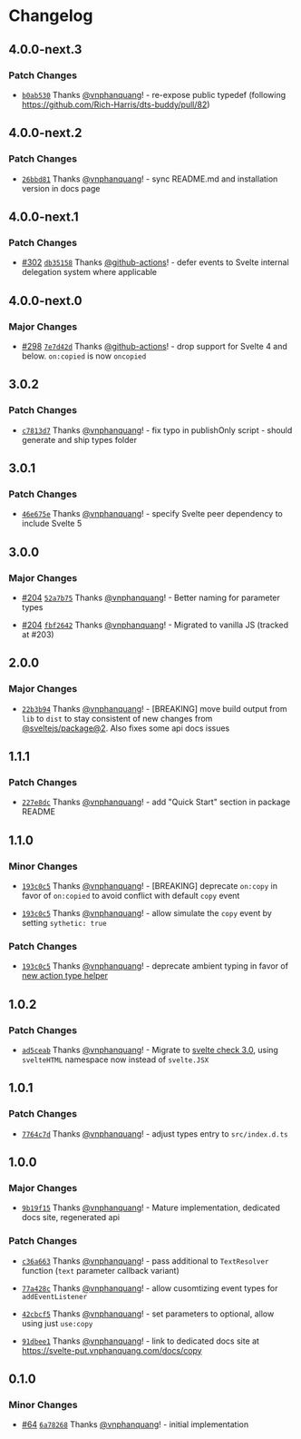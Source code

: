 # Changelog

## 4.0.0-next.3

### Patch Changes

- [`b0ab530`](https://github.com/vnphanquang/svelte-put/commit/b0ab5304e4b355c8f8c93d0feae13779dbd36d5a) Thanks [@vnphanquang](https://github.com/vnphanquang)! - re-expose public typedef (following https://github.com/Rich-Harris/dts-buddy/pull/82)

## 4.0.0-next.2

### Patch Changes

- [`26bbd81`](https://github.com/vnphanquang/svelte-put/commit/26bbd813c1e65ead04d5d6bcb29b97a34045646b) Thanks [@vnphanquang](https://github.com/vnphanquang)! - sync README.md and installation version in docs page

## 4.0.0-next.1

### Patch Changes

- [#302](https://github.com/vnphanquang/svelte-put/pull/302) [`db35158`](https://github.com/vnphanquang/svelte-put/commit/db351580dfb3eea612be5435be1b6ac466fa6ac5) Thanks [@github-actions](https://github.com/apps/github-actions)! - defer events to Svelte internal delegation system where applicable

## 4.0.0-next.0

### Major Changes

- [#298](https://github.com/vnphanquang/svelte-put/pull/298) [`7e7d42d`](https://github.com/vnphanquang/svelte-put/commit/7e7d42d938f78dee8a01fc28a04fdaad6fe1a529) Thanks [@github-actions](https://github.com/apps/github-actions)! - drop support for Svelte 4 and below. `on:copied` is now `oncopied`

## 3.0.2

### Patch Changes

- [`c7813d7`](https://github.com/vnphanquang/svelte-put/commit/c7813d7caf9bac19edfed1e0cf6778e1c9c607d5) Thanks [@vnphanquang](https://github.com/vnphanquang)! - fix typo in publishOnly script - should generate and ship types folder

## 3.0.1

### Patch Changes

- [`46e675e`](https://github.com/vnphanquang/svelte-put/commit/46e675e05e87ca042af231cd059dc944cd6080d5) Thanks [@vnphanquang](https://github.com/vnphanquang)! - specify Svelte peer dependency to include Svelte 5

## 3.0.0

### Major Changes

- [#204](https://github.com/vnphanquang/svelte-put/pull/204) [`52a7b75`](https://github.com/vnphanquang/svelte-put/commit/52a7b75532d921593365548cae1e7536cfa8e830) Thanks [@vnphanquang](https://github.com/vnphanquang)! - Better naming for parameter types

- [#204](https://github.com/vnphanquang/svelte-put/pull/204) [`fbf2642`](https://github.com/vnphanquang/svelte-put/commit/fbf2642ed298a67408177d78c283d226d94c7e45) Thanks [@vnphanquang](https://github.com/vnphanquang)! - Migrated to vanilla JS (tracked at #203)

## 2.0.0

### Major Changes

- [`22b3b94`](https://github.com/vnphanquang/svelte-put/commit/22b3b94c74d58f5e8f2c826d0d4a9bd15b45fa94) Thanks [@vnphanquang](https://github.com/vnphanquang)! - [BREAKING] move build output from `lib` to `dist` to stay consistent of new changes from [@sveltejs/package@2](https://github.com/sveltejs/kit/releases/tag/%40sveltejs/package%402.0.0). Also fixes some api docs issues

## 1.1.1

### Patch Changes

- [`227e8dc`](https://github.com/vnphanquang/svelte-put/commit/227e8dc11f850787f9f98eb4b24cd23015c9c25c) Thanks [@vnphanquang](https://github.com/vnphanquang)! - add "Quick Start" section in package README

## 1.1.0

### Minor Changes

- [`193c0c5`](https://github.com/vnphanquang/svelte-put/commit/193c0c5c9525ade0ec4e9a512c21e96a26139238) Thanks [@vnphanquang](https://github.com/vnphanquang)! - [BREAKING] deprecate `on:copy` in favor of `on:copied` to avoid conflict with default `copy` event

- [`193c0c5`](https://github.com/vnphanquang/svelte-put/commit/193c0c5c9525ade0ec4e9a512c21e96a26139238) Thanks [@vnphanquang](https://github.com/vnphanquang)! - allow simulate the `copy` event by setting `sythetic: true`

### Patch Changes

- [`193c0c5`](https://github.com/vnphanquang/svelte-put/commit/193c0c5c9525ade0ec4e9a512c21e96a26139238) Thanks [@vnphanquang](https://github.com/vnphanquang)! - deprecate ambient typing in favor of [new action type helper](https://github.com/sveltejs/svelte/pull/7805)

## 1.0.2

### Patch Changes

- [`ad5ceab`](https://github.com/vnphanquang/svelte-put/commit/ad5ceab52f89adbcd6d4680c247113c96063f395) Thanks [@vnphanquang](https://github.com/vnphanquang)! - Migrate to [svelte check 3.0](https://github.com/sveltejs/language-tools/releases/tag/svelte-check-3.0.1), using `svelteHTML` namespace now instead of `svelte.JSX`

## 1.0.1

### Patch Changes

- [`7764c7d`](https://github.com/vnphanquang/svelte-put/commit/7764c7d85f8ee12b45cb9eb68a246fcd8e3f8839) Thanks [@vnphanquang](https://github.com/vnphanquang)! - adjust types entry to `src/index.d.ts`

## 1.0.0

### Major Changes

- [`9b19f15`](https://github.com/vnphanquang/svelte-put/commit/9b19f1565f84c9ec98e051943ebfc7bc3ce17357) Thanks [@vnphanquang](https://github.com/vnphanquang)! - Mature implementation, dedicated docs site, regenerated api

### Patch Changes

- [`c36a663`](https://github.com/vnphanquang/svelte-put/commit/c36a66324003b6011d6f0d9d590e81ab4f65dca5) Thanks [@vnphanquang](https://github.com/vnphanquang)! - pass additional to `TextResolver` function (`text` parameter callback variant)

- [`77a428c`](https://github.com/vnphanquang/svelte-put/commit/77a428c64e22925c4b6d1d123aaa4e1489c6dd28) Thanks [@vnphanquang](https://github.com/vnphanquang)! - allow cusomtizing event types for `addEventListener`

- [`42cbcf5`](https://github.com/vnphanquang/svelte-put/commit/42cbcf5d66e028cec7c4a358ec696f7fcc1d12d8) Thanks [@vnphanquang](https://github.com/vnphanquang)! - set parameters to optional, allow using just `use:copy`

- [`91dbee1`](https://github.com/vnphanquang/svelte-put/commit/91dbee1bd8f4b797f12cbec60569d36434dfacac) Thanks [@vnphanquang](https://github.com/vnphanquang)! - link to dedicated docs site at https://svelte-put.vnphanquang.com/docs/copy

## 0.1.0

### Minor Changes

- [#64](https://github.com/vnphanquang/svelte-put/pull/64) [`6a78268`](https://github.com/vnphanquang/svelte-put/commit/6a78268235d03a1c218df50aefb823315c1c104a) Thanks [@vnphanquang](https://github.com/vnphanquang)! - initial implementation
